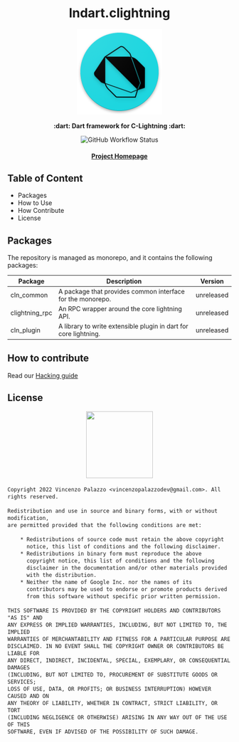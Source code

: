 <div align="center">
  <h1>lndart.clightning</h1>

  <img src="https://github.com/dart-lightning/icons/raw/main/main/res/mipmap-xxxhdpi/ic_launcher.png" />

  <p>
    <strong> :dart: Dart framework for C-Lightning :dart: </strong>
  </p>

  <p>
   <img alt="GitHub Workflow Status" src="https://img.shields.io/github/workflow/status/dart-lightning/clightning.dart/Sanity%20Check?style=flat-square">
  </p>

  <h4>
    <a href="https://github.com/dart-lightning">Project Homepage</a>
  </h4>
</div>

## Table of Content

- Packages
- How to Use
- How Contribute
- License

## Packages
 
The repository is managed as monorepo, and it contains the following packages:

| Package        | Description                                                      | Version    |
|----------------|------------------------------------------------------------------|------------|
| cln_common     | A package that provides common interface for the monorepo.       | unreleased |
| clightning_rpc | An RPC wrapper around the core lightning API.                    | unreleased |
| cln_plugin     | A library to write extensible plugin in dart for core lightning. | unreleased |
    
## How to contribute

Read our [Hacking guide](#TODO)

## License

<div align="center">
  <img src="https://opensource.org/files/osi_keyhole_300X300_90ppi_0.png" width="150" height="150"/>
</div>

```
Copyright 2022 Vincenzo Palazzo <vincenzopalazzodev@gmail.com>. All rights reserved.

Redistribution and use in source and binary forms, with or without modification,
are permitted provided that the following conditions are met:

    * Redistributions of source code must retain the above copyright
      notice, this list of conditions and the following disclaimer.
    * Redistributions in binary form must reproduce the above
      copyright notice, this list of conditions and the following
      disclaimer in the documentation and/or other materials provided
      with the distribution.
    * Neither the name of Google Inc. nor the names of its
      contributors may be used to endorse or promote products derived
      from this software without specific prior written permission.

THIS SOFTWARE IS PROVIDED BY THE COPYRIGHT HOLDERS AND CONTRIBUTORS "AS IS" AND
ANY EXPRESS OR IMPLIED WARRANTIES, INCLUDING, BUT NOT LIMITED TO, THE IMPLIED
WARRANTIES OF MERCHANTABILITY AND FITNESS FOR A PARTICULAR PURPOSE ARE
DISCLAIMED. IN NO EVENT SHALL THE COPYRIGHT OWNER OR CONTRIBUTORS BE LIABLE FOR
ANY DIRECT, INDIRECT, INCIDENTAL, SPECIAL, EXEMPLARY, OR CONSEQUENTIAL DAMAGES
(INCLUDING, BUT NOT LIMITED TO, PROCUREMENT OF SUBSTITUTE GOODS OR SERVICES;
LOSS OF USE, DATA, OR PROFITS; OR BUSINESS INTERRUPTION) HOWEVER CAUSED AND ON
ANY THEORY OF LIABILITY, WHETHER IN CONTRACT, STRICT LIABILITY, OR TORT
(INCLUDING NEGLIGENCE OR OTHERWISE) ARISING IN ANY WAY OUT OF THE USE OF THIS
SOFTWARE, EVEN IF ADVISED OF THE POSSIBILITY OF SUCH DAMAGE.
